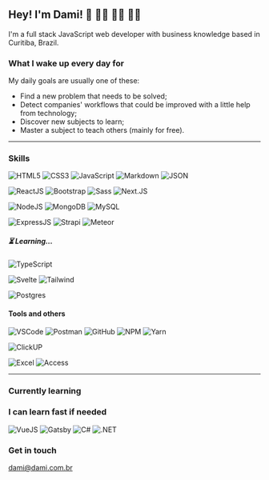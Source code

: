 ## Hey! I'm Dami! 👋 👨‍💻 👨‍🏫 👨‍🎓

I'm a full stack JavaScript web developer with business knowledge based in Curitiba, Brazil.

### What I wake up every day for

My daily goals are usually one of these:
- Find a new problem that needs to be solved;
- Detect companies' workflows that could be improved with a little help from technology;
- Discover new subjects to learn;
- Master a subject to teach others (mainly for free).

---

### Skills

![HTML5](https://img.shields.io/badge/HTML5-E34F26?style=for-the-badge&logo=html5&logoColor=white) ![CSS3](https://img.shields.io/badge/CSS3-1572B6?style=for-the-badge&logo=css3&logoColor=white) ![JavaScript](https://img.shields.io/badge/JavaScript-F7DF1E?style=for-the-badge&logo=javascript&logoColor=black) ![Markdown](https://img.shields.io/badge/Markdown-000000?style=for-the-badge&logo=markdown&logoColor=white) ![JSON](https://img.shields.io/badge/JSON-000000?style=for-the-badge&logo=json&logoColor=white)

![ReactJS](https://img.shields.io/badge/React-20232A?style=for-the-badge&logo=react&logoColor=61DAFB) ![Bootstrap](https://img.shields.io/badge/Bootstrap-563D7C?style=for-the-badge&logo=bootstrap&logoColor=white) ![Sass](https://img.shields.io/badge/Sass-CC6699?style=for-the-badge&logo=sass&logoColor=white) ![Next.JS](https://img.shields.io/badge/Next.JS-000000?style=for-the-badge&logo=next.js&logoColor=white) 

![NodeJS](https://img.shields.io/badge/Node.js-43853D?style=for-the-badge&logo=node.js&logoColor=white) ![MongoDB](https://img.shields.io/badge/MongoDB-4EA94B?style=for-the-badge&logo=mongodb&logoColor=white) ![MySQL](https://img.shields.io/badge/MySQL-00000F?style=for-the-badge&logo=mysql&logoColor=white) 

![ExpressJS](https://img.shields.io/badge/Express-000000?style=for-the-badge&logo=express&logoColor=white) ![Strapi](https://img.shields.io/badge/Strapi-2F2E8B?style=for-the-badge&logo=strapi&logoColor=white) ![Meteor](https://img.shields.io/badge/Meteor-DE4F4F?style=for-the-badge&logo=meteor&logoColor=white)

##### ⏳ Learning...

![TypeScript](https://img.shields.io/badge/TypeScript-007ACC?style=for-the-badge&logo=typescript&logoColor=white) 

![Svelte](https://img.shields.io/badge/Svelte-4A4A55?style=for-the-badge&logo=svelte&logoColor=FF3E00) ![Tailwind](https://img.shields.io/badge/Tailwind_CSS-38B2AC?style=for-the-badge&logo=tailwind-css&logoColor=white) 

![Postgres](https://img.shields.io/badge/PostgreSQL-316192?style=for-the-badge&logo=postgresql&logoColor=white) 

#### Tools and others

![VSCode](https://img.shields.io/badge/VSCode-007ACC?style=for-the-badge&logo=visual-studio-code&logoColor=white) ![Postman](https://img.shields.io/badge/Postman-E34F26?style=for-the-badge&logo=postman&logoColor=white) ![GitHub](https://img.shields.io/badge/GitHub-000000?style=for-the-badge&logo=github&logoColor=white) ![NPM](https://img.shields.io/badge/NPM-CB3837?style=for-the-badge&logo=npm&logoColor=white) ![Yarn](https://img.shields.io/badge/Yarn-2C8EBB?style=for-the-badge&logo=yarn&logoColor=white) 

![ClickUP](https://img.shields.io/badge/ClickUP-7B68EE?style=for-the-badge&logo=clickup&logoColor=white) 

![Excel](https://img.shields.io/badge/Microsoft_Excel-217346?style=for-the-badge&logo=microsoft-excel&logoColor=white) ![Access](https://img.shields.io/badge/Microsoft_Access-A4373A?style=for-the-badge&logo=microsoft-access&logoColor=white)

---

### Currently learning



### I can learn fast if needed

![VueJS](https://img.shields.io/badge/Vue.js-35495E?style=for-the-badge&logo=vue.js&logoColor=4FC08D) ![Gatsby](https://img.shields.io/badge/Gatsby-663399?style=for-the-badge&logo=gatsby&logoColor=white) ![C#](https://img.shields.io/badge/C%23-239120?style=for-the-badge&logo=c-sharp&logoColor=white) ![.NET](https://img.shields.io/badge/.NET-5C2D91?style=for-the-badge&logo=.net&logoColor=white)

<!-- ### Currently working on -->

### Get in touch

<dami@dami.com.br>
